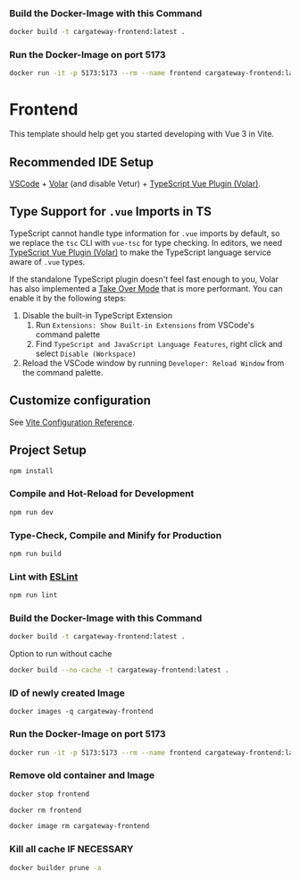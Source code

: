 ### Build the Docker-Image with this Command

```sh
docker build -t cargateway-frontend:latest .
```

### Run the Docker-Image on port 5173

```sh
docker run -it -p 5173:5173 --rm --name frontend cargateway-frontend:latest
```

# Frontend

This template should help get you started developing with Vue 3 in Vite.

## Recommended IDE Setup

[VSCode](https://code.visualstudio.com/) + [Volar](https://marketplace.visualstudio.com/items?itemName=Vue.volar) (and
disable
Vetur) + [TypeScript Vue Plugin (Volar)](https://marketplace.visualstudio.com/items?itemName=Vue.vscode-typescript-vue-plugin).

## Type Support for `.vue` Imports in TS

TypeScript cannot handle type information for `.vue` imports by default, so we replace the `tsc` CLI with `vue-tsc` for
type checking. In editors, we
need [TypeScript Vue Plugin (Volar)](https://marketplace.visualstudio.com/items?itemName=Vue.vscode-typescript-vue-plugin)
to make the TypeScript language service aware of `.vue` types.

If the standalone TypeScript plugin doesn't feel fast enough to you, Volar has also implemented
a [Take Over Mode](https://github.com/johnsoncodehk/volar/discussions/471#discussioncomment-1361669) that is more
performant. You can enable it by the following steps:

1. Disable the built-in TypeScript Extension
    1) Run `Extensions: Show Built-in Extensions` from VSCode's command palette
    2) Find `TypeScript and JavaScript Language Features`, right click and select `Disable (Workspace)`
2. Reload the VSCode window by running `Developer: Reload Window` from the command palette.

## Customize configuration

See [Vite Configuration Reference](https://vitejs.dev/config/).

## Project Setup

```sh
npm install
```

### Compile and Hot-Reload for Development

```sh
npm run dev
```

### Type-Check, Compile and Minify for Production

```sh
npm run build
```

### Lint with [ESLint](https://eslint.org/)

```sh
npm run lint
```

### Build the Docker-Image with this Command

```sh
docker build -t cargateway-frontend:latest .
```

Option to run without cache

```sh
docker build --no-cache -t cargateway-frontend:latest .
```

### ID of newly created Image

```shell
docker images -q cargateway-frontend
```

### Run the Docker-Image on port 5173

```sh
docker run -it -p 5173:5173 --rm --name frontend cargateway-frontend:latest
```

### Remove old container and Image

```sh
docker stop frontend
```

```sh
docker rm frontend
```

```sh
docker image rm cargateway-frontend
```

### Kill all cache IF NECESSARY

```sh
docker builder prune -a
```